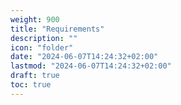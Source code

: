 ```yaml
---
weight: 900
title: "Requirements"
description: ""
icon: "folder"
date: "2024-06-07T14:24:32+02:00"
lastmod: "2024-06-07T14:24:32+02:00"
draft: true
toc: true
---
```


